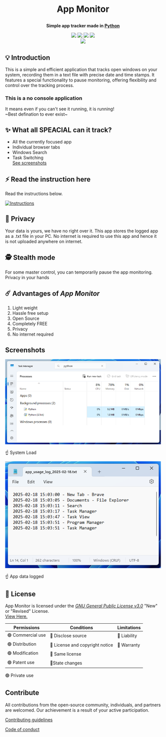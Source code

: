 # <p align="center">**App Monitor**</p>
<h4 align="center" style="margin: 0 auto 0 auto;">Simple app tracker made in <a href='https://www.python.org'>Python</a></h4>
<p align="center">
  <img src="https://img.shields.io/github/last-commit/aneeshshukla/app_monitor">
  <img src="https://img.shields.io/github/contributors/aneeshshukla/app_monitor">
  <img src="https://img.shields.io/github/issues/aneeshshukla/app_monitor?label=issues">
  <img src="https://img.shields.io/github/stars/aneeshshukla/app_monitor"> <br>
  <img src="https://img.shields.io/badge/contributions-welcome-brightgreen?logo=github">
  <!-- img src="https://img.shields.io/website?url=https%3A%2F%2Fhopfpscotch.io&logo=hoppscotch" -->
  <!-- img src="https://img.shields.io/badge/chat-Discord-7289DA?logo=discord&logoColor=white" -->
</p>

## 💡 Introduction
This is a simple and efficient application that tracks open windows on your system, recording them in a text file with precise date and time stamps. It features a special functionality to pause monitoring, offering flexibility and control over the tracking process.

### This is a no console application
It means even if you can't see it running, it is running!<br/>~Best defination to ever exist~

## ✨ What all SPEACIAL can it track?
- All the currently focused app
- Individual browser tabs
- Windows Search
- Task Switching
<br/>[See screenshots](#screenshots)
## ⚡️ Read the instruction here
Read the instructions below.

<a href="/docs/INSTRUCTION.md" target="_blank"><img src="https://user-images.githubusercontent.com/42001064/196041925-64f81f75-8bee-42ac-a234-a93339bc8cdc.png" alt="Instructions" width="180px" ></a>
## 🔏 Privacy
Your data is yours, we have no right over it.
This app stores the logged app as a .txt file in your PC. No internet is required to use this app and hence it is not uploaded anywhere on internet.
## 🕵️ Stealth mode
For some master control, you can temporarily pause the app monitoring. Privacy in your hands
## ☄️ Advantages of *App Monitor*
1. Light weight
2. Hassle free setup
3. Open Source
4. Completely FREE
5. Privacy
6. No internet required

## Screenshots
![task manager](https://github.com/aneeshshukla/app_monitor/blob/main/docs/images/task%20manager.png)

☝️ System Load

![notepad](https://github.com/aneeshshukla/app_monitor/blob/main/docs/images/notepad.png)

☝️ App data logged

## 📄 License
<!--- If you're not sure which open license to use see https://choosealicense.com/--->

App Monitor is licensed under the <ins>*GNU General Public License v3.0*</ins> "New" or "Revised" License.  
[View Here.](https://github.com/aneeshshukla/app_monitor/blob/main/LICENSE)

| Permissions | Conditions | Limitations
| --- | --- | ---
🟢 Commercial use | 🔵 Disclose source | 🔴 Liability
🟢 Distribution   | 🔵 License and copyright notice  | 🔴 Warranty
🟢 Modification  |  🔵 Same license
🟢 Patent use  |  🔵State changes
🟢 Private use

## Contribute

All contributions from the open-source community, individuals, and partners are welcomed. Our achievement is a result of your active participation.

[Contributing guidelines](docs/CONTRIBUTING.md)

[Code of conduct](CODE_OF_CONDUCT.md)

